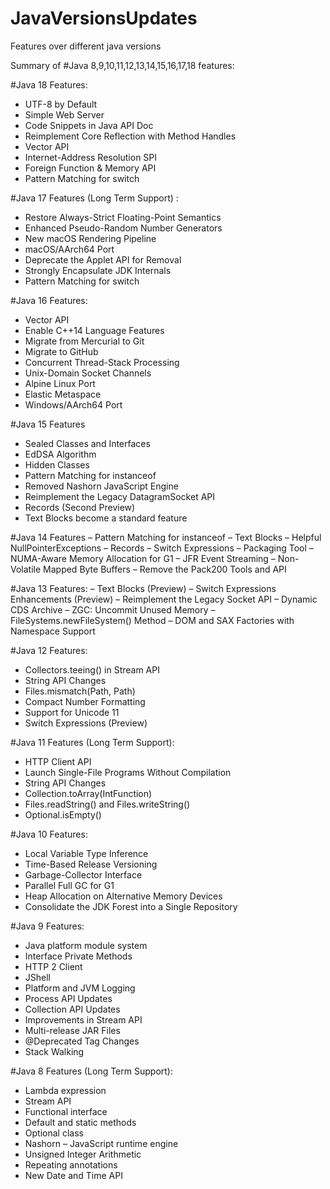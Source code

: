 # JavaVersionsUpdates
Features over different java versions

Summary of #Java 8,9,10,11,12,13,14,15,16,17,18 features:

#Java 18 Features:
- UTF-8 by Default
- Simple Web Server
- Code Snippets in Java API Doc
- Reimplement Core Reflection with Method Handles
- Vector API
- Internet-Address Resolution SPI
- Foreign Function & Memory API
- Pattern Matching for switch

#Java 17 Features (Long Term Support) :
- Restore Always-Strict Floating-Point Semantics
- Enhanced Pseudo-Random Number Generators
- New macOS Rendering Pipeline
- macOS/AArch64 Port
- Deprecate the Applet API for Removal
- Strongly Encapsulate JDK Internals
- Pattern Matching for switch

#Java 16 Features:
- Vector API
- Enable C++14 Language Features
- Migrate from Mercurial to Git
- Migrate to GitHub
- Concurrent Thread-Stack Processing
- Unix-Domain Socket Channels
- Alpine Linux Port
- Elastic Metaspace
- Windows/AArch64 Port

#Java 15 Features
- Sealed Classes and Interfaces
- EdDSA Algorithm
- Hidden Classes
- Pattern Matching for instanceof
- Removed Nashorn JavaScript Engine
- Reimplement the Legacy DatagramSocket API
- Records (Second Preview)
- Text Blocks become a standard feature

#Java 14 Features
– Pattern Matching for instanceof
– Text Blocks
– Helpful NullPointerExceptions
– Records
– Switch Expressions
– Packaging Tool
– NUMA-Aware Memory Allocation for G1
– JFR Event Streaming
– Non-Volatile Mapped Byte Buffers
– Remove the Pack200 Tools and API

#Java 13 Features:
– Text Blocks (Preview)
– Switch Expressions Enhancements (Preview)
– Reimplement the Legacy Socket API
– Dynamic CDS Archive
– ZGC: Uncommit Unused Memory
– FileSystems.newFileSystem() Method
– DOM and SAX Factories with Namespace Support

#Java 12 Features:
- Collectors.teeing() in Stream API
- String API Changes
- Files.mismatch(Path, Path)
- Compact Number Formatting
- Support for Unicode 11
- Switch Expressions (Preview)

#Java 11 Features (Long Term Support):
- HTTP Client API
- Launch Single-File Programs Without Compilation
- String API Changes
- Collection.toArray(IntFunction)
- Files.readString() and Files.writeString()
- Optional.isEmpty()

#Java 10 Features:
- Local Variable Type Inference
- Time-Based Release Versioning
- Garbage-Collector Interface
- Parallel Full GC for G1
- Heap Allocation on Alternative Memory Devices
- Consolidate the JDK Forest into a Single Repository

#Java 9 Features:
- Java platform module system
- Interface Private Methods
- HTTP 2 Client
- JShell
- Platform and JVM Logging
- Process API Updates
- Collection API Updates
- Improvements in Stream API
- Multi-release JAR Files
- @Deprecated Tag Changes
- Stack Walking

#Java 8 Features (Long Term Support):
- Lambda expression
- Stream API
- Functional interface
- Default and static methods
- Optional class
- Nashorn – JavaScript runtime engine
- Unsigned Integer Arithmetic
- Repeating annotations
- New Date and Time API
